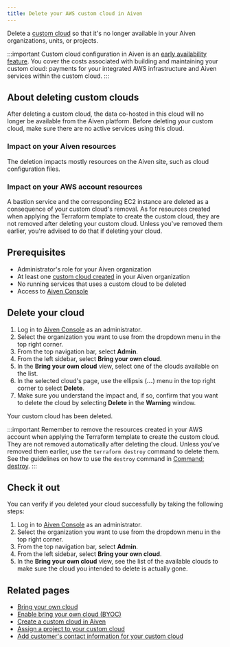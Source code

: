 ```yaml
---
title: Delete your AWS custom cloud in Aiven
---
```


Delete a [custom cloud](/docs/platform/concepts/byoc) so that it's no longer available in your Aiven
organizations, units, or projects.

:::important
Custom cloud configuration in Aiven is an
[early availability feature](/docs/platform/concepts/beta_services). You cover the costs associated with building and
maintaining your custom cloud: payments for your integrated AWS
infrastructure and Aiven services within the custom cloud.
:::

## About deleting custom clouds

After deleting a custom cloud, the data co-hosted in this cloud will no
longer be available from the Aiven platform. Before deleting your custom
cloud, make sure there are no active services using this cloud.

### Impact on your Aiven resources

The deletion impacts mostly resources on the Aiven site, such as cloud
configuration files.

### Impact on your AWS account resources

A bastion service and the corresponding EC2 instance are deleted as a
consequence of your custom cloud's removal. As for resources created
when applying the Terraform template to create the custom cloud, they
are not removed after deleting your custom cloud. Unless you've removed
them earlier, you're advised to do that if deleting your cloud.

## Prerequisites

-   Administrator's role for your Aiven organization
-   At least one
    [custom cloud created](/docs/platform/howto/byoc/create-custom-cloud) in your Aiven organization
-   No running services that uses a custom cloud to be deleted
-   Access to [Aiven Console](https://console.aiven.io/)

## Delete your cloud

1.  Log in to [Aiven Console](https://console.aiven.io/) as an
    administrator.
2.  Select the organization you want to use from the dropdown menu in
    the top right corner.
3.  From the top navigation bar, select **Admin**.
4.  From the left sidebar, select **Bring your own cloud**.
5.  In the **Bring your own cloud** view, select one of the clouds
    available on the list.
6.  In the selected cloud's page, use the ellipsis (**\...**) menu in
    the top right corner to select **Delete**.
7.  Make sure you understand the impact and, if so, confirm that you
    want to delete the cloud by selecting **Delete** in the **Warning**
    window.

Your custom cloud has been deleted.

:::important
Remember to remove the resources created in your AWS account when
applying the Terraform template to create the custom cloud. They are not
removed automatically after deleting the cloud. Unless you\'ve removed
them earlier, use the `terraform destroy` command to delete them. See
the guidelines on how to use the `destroy` command in [Command:
destroy](https://developer.hashicorp.com/terraform/cli/commands/destroy).
:::

## Check it out

You can verify if you deleted your cloud successfully by taking the
following steps:

1.  Log in to [Aiven Console](https://console.aiven.io/) as an
    administrator.
2.  Select the organization you want to use from the dropdown menu in
    the top right corner.
3.  From the top navigation bar, select **Admin**.
4.  From the left sidebar, select **Bring your own cloud**.
5.  In the **Bring your own cloud** view, see the list of the available
    clouds to make sure the cloud you intended to delete is actually
    gone.

## Related pages

-   [Bring your own cloud](/docs/platform/concepts/byoc)
-   [Enable bring your own cloud (BYOC)](/docs/platform/howto/byoc/enable-byoc)
-   [Create a custom cloud in Aiven](/docs/platform/howto/byoc/create-custom-cloud)
-   [Assign a project to your custom cloud](/docs/platform/howto/byoc/assign-project-custom-cloud)
-   [Add customer's contact information for your custom cloud](/docs/platform/howto/byoc/add-customer-info-custom-cloud)
